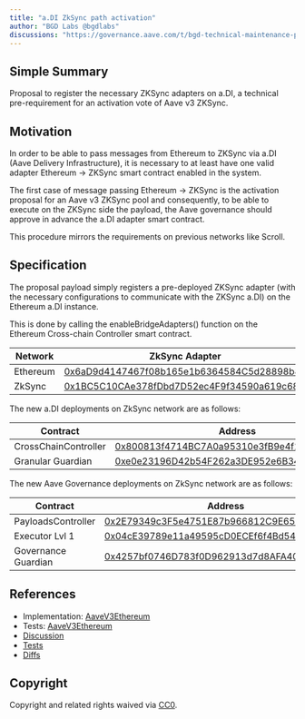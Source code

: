 ```yaml
---
title: "a.DI ZkSync path activation"
author: "BGD Labs @bgdlabs"
discussions: "https://governance.aave.com/t/bgd-technical-maintenance-proposals/15274/40"
---
```


## Simple Summary

Proposal to register the necessary ZKSync adapters on a.DI, a technical pre-requirement for an activation vote of Aave v3 ZKSync.

## Motivation

In order to be able to pass messages from Ethereum to ZKSync via a.DI (Aave Delivery Infrastructure), it is necessary to at least have one valid adapter Ethereum → ZKSync smart contract enabled in the system.

The first case of message passing Ethereum → ZKSync is the activation proposal for an Aave v3 ZKSync pool and consequently, to be able to execute on the ZKSync side the payload, the Aave governance should approve in advance the a.DI adapter smart contract.

This procedure mirrors the requirements on previous networks like Scroll.

## Specification

The proposal payload simply registers a pre-deployed ZKSync adapter (with the necessary configurations to communicate with the ZKSync a.DI) on the Ethereum a.DI instance.

This is done by calling the enableBridgeAdapters() function on the Ethereum Cross-chain Controller smart contract.

| Network  | ZkSync Adapter                                                                                                              |
| -------- | --------------------------------------------------------------------------------------------------------------------------- |
| Ethereum | [0x6aD9d4147467f08b165e1b6364584C5d28898b84](https://etherscan.io/address/0x6aD9d4147467f08b165e1b6364584C5d28898b84)       |
| ZkSync   | [0x1BC5C10CAe378fDbd7D52ec4F9f34590a619c68E](https://era.zksync.network/address/0x1BC5C10CAe378fDbd7D52ec4F9f34590a619c68E) |

The new a.DI deployments on ZkSync network are as follows:

| Contract             | Address                                                                                                                     |
| -------------------- | --------------------------------------------------------------------------------------------------------------------------- |
| CrossChainController | [0x800813f4714BC7A0a95310e3fB9e4f18872CA92C](https://era.zksync.network/address/0x800813f4714BC7A0a95310e3fB9e4f18872CA92C) |
| Granular Guardian    | [0xe0e23196D42b54F262a3DE952e6B34B197D1A228](https://era.zksync.network/address/0xe0e23196D42b54F262a3DE952e6B34B197D1A228) |

The new Aave Governance deployments on ZkSync network are as follows:

| Contract            | Address                                                                                                                     |
| ------------------- | --------------------------------------------------------------------------------------------------------------------------- |
| PayloadsController  | [0x2E79349c3F5e4751E87b966812C9E65E805996F1](https://era.zksync.network/address/0x2E79349c3F5e4751E87b966812C9E65E805996F1) |
| Executor Lvl 1      | [0x04cE39789e11a49595cD0ECEf6f4Bd54ABF4d020](https://era.zksync.network/address/0x04cE39789e11a49595cD0ECEf6f4Bd54ABF4d020) |
| Governance Guardian | [0x4257bf0746D783f0D962913d7d8AFA408B62547E](https://era.zksync.network/address/0x4257bf0746D783f0D962913d7d8AFA408B62547E) |

## References

- Implementation: [AaveV3Ethereum](https://github.com/bgd-labs/aave-proposals-v3/blob/fac71a7a436feaea5a2b01021fa40286fc8bb58e/src/20240726_AaveV3Ethereum_ADIZkSyncPathActivation/AaveV3Ethereum_ADIZkSyncPathActivation_20240726.sol)
- Tests: [AaveV3Ethereum](https://github.com/bgd-labs/aave-proposals-v3/blob/fac71a7a436feaea5a2b01021fa40286fc8bb58e/src/20240726_AaveV3Ethereum_ADIZkSyncPathActivation/AaveV3Ethereum_ADIZkSyncPathActivation_20240726.t.sol)
- [Discussion](https://governance.aave.com/t/bgd-technical-maintenance-proposals/15274/40)
- [Tests](https://github.com/bgd-labs/adi-deploy/blob/0362a18614325de76fa1ab4b9ae5c3172d382ec6/tests/payloads/zksync/AddZkSyncPathTest.t.sol)
- [Diffs](https://github.com/bgd-labs/adi-deploy/blob/06de05532d37a480b008fc70a4f2569c4a812161/diffs/adi_add_zksync_path_to_adiethereum_before_adi_add_zksync_path_to_adiethereum_after.md)

## Copyright

Copyright and related rights waived via [CC0](https://creativecommons.org/publicdomain/zero/1.0/).
